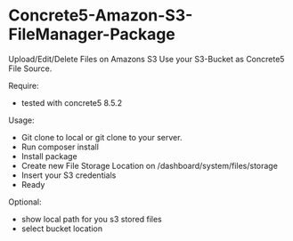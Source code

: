 Concrete5-Amazon-S3-FileManager-Package
========================
Upload/Edit/Delete Files on Amazons S3
Use your S3-Bucket as Concrete5 File Source.

Require:
- tested with concrete5 8.5.2 


Usage:
- Git clone to local or git clone to your server.
- Run composer install
- Install package
- Create new File Storage Location on /dashboard/system/files/storage
- Insert your S3 credentials
- Ready

Optional:
- show local path for you s3 stored files
- select bucket location 